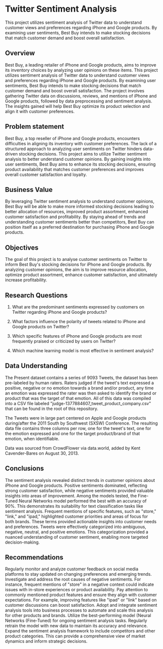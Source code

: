 # Twitter Sentiment Analysis


This project utilizes sentiment analysis of Twitter data to understand customer views and preferences regarding iPhone and Google products. By examining user sentiments, Best Buy intends to make stocking decisions that match customer demand and boost overall satisfaction.


## Overview

Best Buy, a leading retailer of iPhone and Google products, aims to improve its inventory choices by analyzing user opinions on these items. This project utilizes sentiment analysis of Twitter data to understand customer views and preferences regarding iPhone and Google products. By examining user sentiments, Best Buy intends to make stocking decisions that match customer demand and boost overall satisfaction. The project involves gathering Twitter data on discussions, reviews, and mentions of iPhone and Google products, followed by data preprocessing and sentiment analysis. The insights gained will help Best Buy optimize its product selection and align it with customer preferences.

## Problem statement

Best Buy, a top reseller of iPhone and Google products, encounters difficulties in aligning its inventory with customer preferences. The lack of a structured approach to analyzing user sentiments on Twitter hinders data-driven stocking decisions. This project aims to utilize Twitter sentiment analysis to better understand customer opinions. By gaining insights into user sentiments, Best Buy aims to enhance its stocking decisions, ensuring product availability that matches customer preferences and improves overall customer satisfaction and loyalty.

## Business Value

By leveraging Twitter sentiment analysis to understand customer opinions, Best Buy will be able to make more informed stocking decisions leading to better allocation of resources, improved product assortment, enhanced customer satisfaction and profitability. By staying ahead of trends and understanding customer sentiments better than competitors, Best Buy can position itself as a preferred destination for purchasing iPhone and Google products.

## Objectives

The goal of this project is to analyse customer sentiments on Twitter to inform Best Buy's stocking decisions for iPhone and Google products. By analyzing customer opinions, the aim is to improve resource allocation, optimize product assortment, enhance customer satisfaction, and ultimately increase profitability.

## Research Questions

1. What are the predominant sentiments expressed by customers on Twitter regarding iPhone and Google products?

2. What factors influence the polarity of tweets related to iPhone and Google products on Twitter?

3. Which specific features of iPhone and Google products are most frequently praised or criticized by users on Twitter?

4. Which machine learning model is most effective in sentiment analysis?



## Data Understanding

The Present dataset contains a series of 9093 Tweets, the dataset has been pre-labeled by human raters. Raters judged if the tweet's text expressed a positive, negative or no emotion towards a brand and/or product, any time an emotion was expressed the rater was then asked to identify the brand or product that was the target of that emotion. All of this data was compiled into a CSV file labeled "judge-1377884607_tweet_product_company.csv" that can be found in the root of this repository.

The Tweets were in large part centered on Apple and Google products during/after the 2011 South by Southwest (SXSW) Conference. The resulting data file contains three columns per row, one for the tweet's text, one for the emotion expressed and one for the target product/brand of that emotion, when identifiable.

Data was sourced from CrowdFlower via data.world, added by Kent Cavender-Bares on August 30, 2013.

## Conclusions

The sentiment analysis revealed distinct trends in customer opinions about iPhone and Google products. Positive sentiments dominated, reflecting strong customer satisfaction, while negative sentiments provided valuable insights into areas of improvement.
Among the models tested, the Fine-Tuned Neural Networks model performed the best with an accuracy of 90%. This demonstrates its suitability for text classification tasks like sentiment analysis.
Frequent mentions of specific features, such as "store," "link," and "ipad," highlighted customer priorities and areas of focus for both brands. These terms provided actionable insights into customer needs and preferences.
Tweets were effectively categorized into ambiguous, negative, neutral, and positive emotions. This categorization provided a nuanced understanding of customer sentiment, enabling more targeted decision-making.


## Recommendations

Regularly monitor and analyze customer feedback on social media platforms to stay updated on changing preferences and emerging trends.
Investigate and address the root causes of negative sentiments. For instance, frequent mentions of "store" in a negative context could indicate issues with in-store experiences or product availability.
Pay attention to commonly mentioned product features and ensure they align with customer expectations. For example, improving features like "ipad" or "link" based on customer discussions can boost satisfaction.
Adopt and integrate sentiment analysis tools into business processes to automate and scale this analysis for other products and brands.
Utilize the best-performing model (Neural Networks (Fine-Tuned) for ongoing sentiment analysis tasks. Regularly retrain the model with new data to maintain its accuracy and relevance.
Expand the sentiment analysis framework to include competitors and other product categories. This can provide a comprehensive view of market dynamics and inform strategic decisions.
